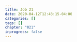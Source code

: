 ```yaml
---
title: Job 21
date: 2020-04-12T12:43:15-04:00
categories: []
tags: []
chapter: "021"
inprogress: false
---
```


